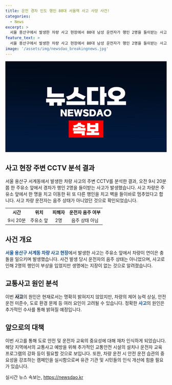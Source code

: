 ```yaml
---
title: 운전 경차 인도 행인 80대 서울역 사고 사망 사건!
categories:
  - News
excerpt: >
  서울 용산구에서 발생한 차량 사고 현장에서 80대 남성 운전자가 행인 2명을 들이받는 사고가 발생했습니다. 사고를 낸 차량은 주유소 앞에서 행인 1명을 치고 또 다른 행인을 친 뒤 벽을 들이받고 멈추었으며, 피해자들은 병원으로 이송됐지만 생명에는 지장이 없는 것으로 전해졌습니다. 사고 운전자는 음주 상태가 아니었던 것으로 밝혀졌습니다. (150자)
feature_text: >
  서울 용산구에서 발생한 차량 사고 현장에서 80대 남성 운전자가 행인 2명을 들이받는 사고가 발생했습니다. 사고를 낸 차량은 주유소 앞에서 행인 1명을 치고 또 다른 행인을 친 뒤 벽을 들이받고 멈추었으며, 피해자들은 병원으로 이송됐지만 생명에는 지장이 없는 것으로 전해졌습니다. 사고 운전자는 음주 상태가 아니었던 것으로 밝혀졌습니다. (150자)
image: '/assets/img/newsdao_breakingnews.jpg'
---
```


<p><img src="/assets/img/newsdao_breakingnews.jpg" alt="bookingtag 속보" /></p>

<h2 data-ke-size="size26">사고 현장 주변 CCTV 분석 결과</h2>

<p data-ke-size="size16">서울 용산구 서계동에서 발생한 차량 사고의 주변 CCTV를 분석한 결과, 오전 9시 20분쯤 한 주유소 앞에서 경차가 행인 2명을 들이받는 사고가 발생했습니다. 사고 차량은 주유소 앞에서 한 명을 치고 이동한 뒤 또 다른 행인을 치고 벽을 들이바로 멈추었다고 합니다. 사고 차량 운전자는 음주 상태가 아니었던 것으로 확인되었습니다.</p>

<table>
  <tr>
    <td style="text-align: center; height: 17px;"><b>시간</b></td>
    <td style="text-align: center; height: 17px;"><b>위치</b></td>
    <td style="text-align: center; height: 17px;"><b>피해자</b></td>
    <td style="text-align: center; height: 17px;"><b>운전자 음주 여부</b></td>
  </tr>
  <tr>
    <td style="text-align: center; height: 17px;">9시 20분</td>
    <td style="text-align: center; height: 17px;">주유소 앞</td>
    <td style="text-align: center; height: 17px;">2명</td>
    <td style="text-align: center; height: 17px;">음주 상태 아님</td>
  </tr>
</table>

<h2 data-ke-size="size26">사건 개요</h2>

<p data-ke-size="size16"><b><span style="color: #1a5490;">서울 용산구 서계동 차량 사고 현장</span></b>에서 발생한 사고는 주유소 앞에서 차량이 연이은 충돌을 일으키며 발생했습니다. 사건 발생 당시 운전자의 음주 상태는 아니었으며, 사고로 인해 2명의 행인이 부상을 입었지만 생명에는 지장이 없는 것으로 알려졌습니다.</p>

<h2 data-ke-size="size26">교통사고 원인 분석</h2>

<p data-ke-size="size16">이번 <b><span style="background-color: #21538527;">사고</span></b>의 원인은 현재로서는 명확히 밝혀지지 않았지만, 차량의 제어 능력 상실, 안전 운전 미준수, 도로 환경 문제 등 여러 요인이 고려될 수 있습니다. 정확한 <b><span style="color: #1a5490;">사고</span></b>의 원인은 추가적인 수사를 통해 밝혀질 예정입니다.</p>

<h2 data-ke-size="size26">앞으로의 대책</h2>

<p data-ke-size="size16">이번 사고를 통해 도로 안전 및 운전자 교육의 중요성에 대해 재차 인식하게 되었습니다. 해당 지역에서의 교통사고 예방을 위해 추가적인 교통안전 시설의 설치나 운전자 교육 프로그램의 강화 등이 필요할 것으로 보입니다. 또한, 차량 운전 시 안전 운전 습관의 중요성을 강조하는 캠페인을 실시함으로써 유관 기관 및 시민들의 인식 개선에 힘쓸 필요가 있습니다.</p>
실시간 뉴스 속보는, <a href="https://newsdao.kr" rel="dofollow">https://newsdao.kr</a>


